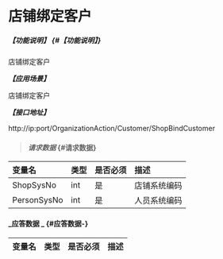 # 店铺绑定客户

##### _【功能说明】_ {#【功能说明】}

店铺绑定客户

_**【应用场景】**_

店铺绑定客户
 


_**【接口地址】**_

http://ip:port/OrganizationAction/Customer/ShopBindCustomer

> #### _请求数据_ {#请求数据}

| 变量名 | 类型 | 是否必须 | 描述 |
| :--- | :--- | :--- | :--- |
| ShopSysNo | int | 是 | 店铺系统编码 |
| PersonSysNo | int | 是 | 人员系统编码 |





#### _应答数据 _ {#应答数据-}

| 变量名 | 类型 | 是否必须 | 描述 |
| :--- | :--- | :--- | :--- |




